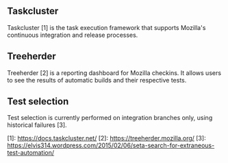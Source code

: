 ## Taskcluster
Taskcluster \[1\] is the task execution framework that supports Mozilla's continuous integration and release processes.

## Treeherder
Treeherder \[2\] is a reporting dashboard for Mozilla checkins. It allows users to see the results of automatic builds and their respective tests.

## Test selection
Test selection is currently performed on integration branches only, using historical failures \[3\].

\[1\]: <https://docs.taskcluster.net/>
\[2\]: <https://treeherder.mozilla.org/>
\[3\]: <https://elvis314.wordpress.com/2015/02/06/seta-search-for-extraneous-test-automation/>
